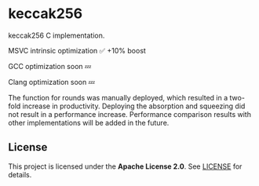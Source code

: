 # keccak256
keccak256 C implementation.

MSVC intrinsic optimization ✅ +10% boost 

GCC optimization soon 💤

Clang optimization soon 💤

The function for rounds was manually deployed, which resulted in a two-fold increase in productivity. Deploying the absorption and squeezing did not result in a performance increase. Performance comparison results with other implementations will be added in the future.

## License  
This project is licensed under the **Apache License 2.0**. See [LICENSE](LICENSE) for details.  